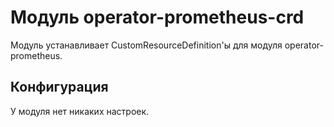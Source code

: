 ---
---

Модуль operator-prometheus-crd
=======================

Модуль устанавливает CustomResourceDefinition'ы для модуля operator-prometheus.

Конфигурация
------------

У модуля нет никаких настроек.
